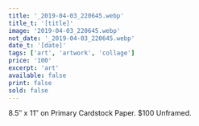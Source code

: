 ```yaml
---
title: '_2019-04-03_220645.webp'
title_t: '[title]'
image: '2019-04-03_220645.webp'
not_date: '_2019-04-03_220645.webp'
date_t: '[date]'
tags: ['art', 'artwork', 'collage']
price: '100'
excerpt: 'art'
available: false
print: false
sold: false
---
```



8.5″ x 11″ on Primary Cardstock Paper.
$100 Unframed.
